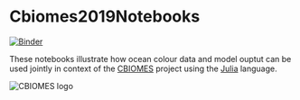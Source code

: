 # Cbiomes2019Notebooks

[![Binder](https://mybinder.org/badge_logo.svg)](https://mybinder.org/v2/gh/gaelforget/Cbiomes2019Notebooks/master)

These notebooks illustrate how ocean colour data and model ouptut can be used jointly in context of the [CBIOMES](https://cbiomes.org) project using the [Julia](https://julialang.org) language.

![CBIOMES logo](https://raw.githubusercontent.com/gaelforget/Cbiomes2019Notebooks/master/figs/cbiomes-01.png)
